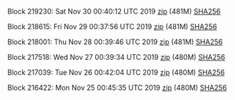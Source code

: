 Block 219230: Sat Nov 30 00:40:12 UTC 2019 [zip](https://dash-bootstrap.ams3.digitaloceanspaces.com/testnet/2019-11-30/bootstrap.dat.zip) (481M) [SHA256](https://dash-bootstrap.ams3.digitaloceanspaces.com/testnet/2019-11-30/sha256.txt)

Block 218615: Fri Nov 29 00:37:56 UTC 2019 [zip](https://dash-bootstrap.ams3.digitaloceanspaces.com/testnet/2019-11-29/bootstrap.dat.zip) (481M) [SHA256](https://dash-bootstrap.ams3.digitaloceanspaces.com/testnet/2019-11-29/sha256.txt)

Block 218001: Thu Nov 28 00:39:46 UTC 2019 [zip](https://dash-bootstrap.ams3.digitaloceanspaces.com/testnet/2019-11-28/bootstrap.dat.zip) (481M) [SHA256](https://dash-bootstrap.ams3.digitaloceanspaces.com/testnet/2019-11-28/sha256.txt)

Block 217518: Wed Nov 27 00:39:34 UTC 2019 [zip](https://dash-bootstrap.ams3.digitaloceanspaces.com/testnet/2019-11-27/bootstrap.dat.zip) (480M) [SHA256](https://dash-bootstrap.ams3.digitaloceanspaces.com/testnet/2019-11-27/sha256.txt)

Block 217039: Tue Nov 26 00:42:04 UTC 2019 [zip](https://dash-bootstrap.ams3.digitaloceanspaces.com/testnet/2019-11-26/bootstrap.dat.zip) (480M) [SHA256](https://dash-bootstrap.ams3.digitaloceanspaces.com/testnet/2019-11-26/sha256.txt)

Block 216422: Mon Nov 25 00:45:35 UTC 2019 [zip](https://dash-bootstrap.ams3.digitaloceanspaces.com/testnet/2019-11-25/bootstrap.dat.zip) (480M) [SHA256](https://dash-bootstrap.ams3.digitaloceanspaces.com/testnet/2019-11-25/sha256.txt)

